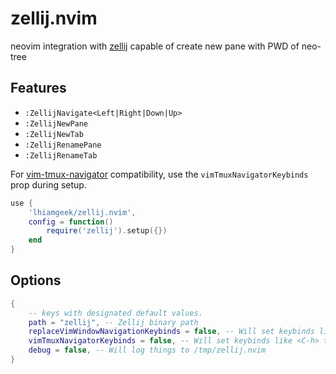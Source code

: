 # zellij.nvim

neovim integration with [zellij](https://github.com/zellij-org/zellij)
capable of create new pane with PWD of neo-tree

## Features

* `:ZellijNavigate<Left|Right|Down|Up>`
* `:ZellijNewPane`
* `:ZellijNewTab`
* `:ZellijRenamePane`
* `:ZellijRenameTab`

For [vim-tmux-navigator](https://github.com/zellij-org/zellij) compatibility, use the `vimTmuxNavigatorKeybinds` prop during setup.

```lua
use {
    'lhiamgeek/zellij.nvim',
    config = function()
        require('zellij').setup({})
    end
}
```

## Options

```lua
{
    -- keys with designated default values.
    path = "zellij", -- Zellij binary path
    replaceVimWindowNavigationKeybinds = false, -- Will set keybinds like <C-w>h to left
    vimTmuxNavigatorKeybinds = false, -- Will set keybinds like <C-h> to left
    debug = false, -- Will log things to /tmp/zellij.nvim
}
```
